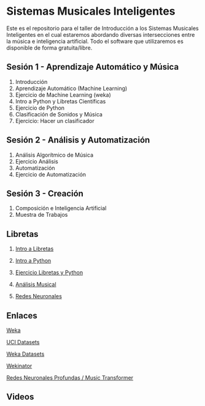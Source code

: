 # Sistemas Musicales Inteligentes

Este es el repositorio para el taller de Introducción a los Sistemas Musicales Inteligentes en el cual estaremos abordando diversas intersecciones entre la música e inteligencia artificial. Todo el software que utilizaremos es disponible de forma gratuita/libre.

## Sesión 1 - Aprendizaje Automático y Música
1. Introducción
2. Aprendizaje Automático (Machine Learning)
3. Ejercicio de Machine Learning (weka)
4. Intro a Python y Libretas Científicas
5. Ejercicio de Python
6. Clasificación de Sonidos y Música
7. Ejercicio: Hacer un clasificador

## Sesión 2 - Análisis y Automatización
1. Análisis Algorítmico de Música
2. Ejercicio Análisis
3. Automatización
4. Ejercicio de Automatización

## Sesión 3 - Creación
1. Composición e Inteligencia Artificial
2. Muestra de Trabajos


## Libretas
1. [Intro a Libretas]()

2. [Intro a Python]()

3. [Ejercicio Libretas y Python]()

4. [Análisis Musical]()

5. [Redes Neuronales](https://colab.research.google.com/drive/1PdsXgCs9usA60B84Fk9yhH7SSQV3jEYB)

## Enlaces
[Weka](https://www.cs.waikato.ac.nz/ml/weka/)

[UCI Datasets](https://archive.ics.uci.edu/ml/datasets.php)

[Weka Datasets](https://github.com/lpfgarcia/ucipp/tree/master/uci)

[Wekinator](http://www.wekinator.org/)

[Redes Neuronales Profundas / Music Transformer](https://magenta.tensorflow.org/music-transformer)

## Videos

